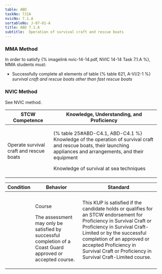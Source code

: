 ```yaml
---
table: ABD
taskNo: 7J1A
nvicNo: 7.1.A 
sortableNo: J-07-01-A
title: ABD 7.1.A 
subtitle:  Operation of survival craft and rescue boats
---
```



### MMA Method

In order to satisfy  {% imagelink nvic-14-14.pdf, NVIC 14-14 Task 7.1.A %}, MMA students must:

* Successfully complete all elements of table {% table 621, A-VI/2-1 %} *survival craft and rescue boats other than fast rescue boats*


### NVIC Method

<a onclick="togglevisibility('nvic_methods')" >See NVIC method.</a>

<div id='nvic_methods' class='hide'>

<table>
<thead>
<tr>
<th class='forty'> STCW Competence </th>
<th class='sixty'> Knowledge, Understanding, and Proficiency </th>
</tr>
</thead>




<tbody>
<tr><td markdown='1'>

Operate survival craft and rescue boats

</td><td markdown='1'>

{% table 25#ABD-C4.1, ABD-C4.1 %} Knowledge of the operation of survival craft and rescue boats, their launching appliances and arrangements, and their equipment 

Knowledge of survival at sea techniques

</td></tr>


</tbody>
</table>


<table>
<thead>
<tr><th class='twenty'>  Condition </th><th class='twenty'> Behavior </th><th  class='sixty'>Standard </th></tr>
</thead>
<tbody >



<tr><td markdown='1'>


</td><td markdown='1'>


<br>

<div class="tooltip" markdown='1'>

Course

The assessment may only be satisfied by successful completion of a Coast Guard approved or accepted course.

</div>


</td><td markdown='1'>

This KUP is satisfied if the candidate holds or qualifies for an STCW endorsement for Proficiency in Survival Craft or Proficiency in Survival Craft-Limited or by the successful completion of an approved or accepted Proficiency in Survival Craft or Proficiency in Survival Craft-Limited course.

</td></tr>
</tbody>
</table>
</div>
